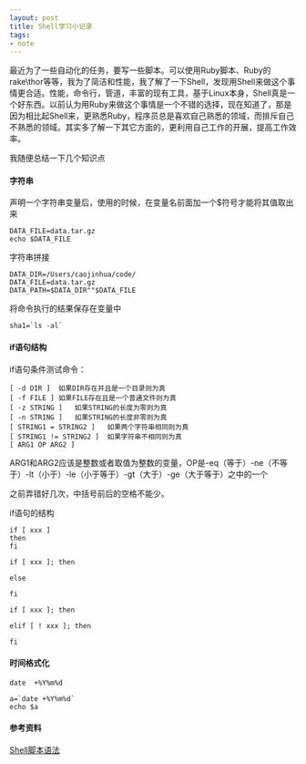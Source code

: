 ```yaml
---
layout: post
title: Shell学习小记录
tags:
- note
---
```


最近为了一些自动化的任务，要写一些脚本。可以使用Ruby脚本、Ruby的rake\thor等等，我为了简洁和性能，我了解了一下Shell，发现用Shell来做这个事情更合适。性能，命令行，管道，丰富的现有工具，基于Linux本身，Shell真是一个好东西。以前认为用Ruby来做这个事情是一个不错的选择，现在知道了，那是因为相比起Shell来，更熟悉Ruby，程序员总是喜欢自己熟悉的领域，而排斥自己不熟悉的领域。其实多了解一下其它方面的，更利用自己工作的开展，提高工作效率。

我随便总结一下几个知识点

#### 字符串

声明一个字符串变量后，使用的时候，在变量名前面加一个$符号才能将其值取出来

```
DATA_FILE=data.tar.gz
echo $DATA_FILE
```

字符串拼接
```
DATA_DIR=/Users/caojinhua/code/
DATA_FILE=data.tar.gz
DATA_PATH=$DATA_DIR""$DATA_FILE
```

将命令执行的结果保存在变量中
```
sha1=`ls -al`
```

#### if语句结构

if语句条件测试命令：
```
[ -d DIR ]	如果DIR存在并且是一个目录则为真
[ -f FILE ]	如果FILE存在且是一个普通文件则为真
[ -z STRING ]	如果STRING的长度为零则为真
[ -n STRING ]	如果STRING的长度非零则为真
[ STRING1 = STRING2 ]	如果两个字符串相同则为真
[ STRING1 != STRING2 ]	如果字符串不相同则为真
[ ARG1 OP ARG2 ]
```

ARG1和ARG2应该是整数或者取值为整数的变量，OP是-eq（等于）-ne（不等于）-lt（小于）-le（小于等于）-gt（大于）-ge（大于等于）之中的一个

之前弄错好几次，中括号前后的空格不能少。

if语句的结构

```
if [ xxx ]
then
fi

if [ xxx ]; then

else

fi

if [ xxx ]; then

elif [ ! xxx ]; then

fi
```

#### 时间格式化

```
date  +%Y%m%d

a=`date +%Y%m%d`
echo $a
```

#### 参考资料
[Shell脚本语法](http://learn.akae.cn/media/ch31s05.html)

